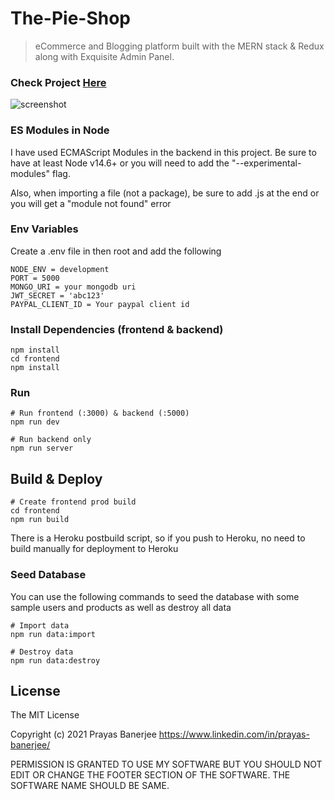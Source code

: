 # The-Pie-Shop

> eCommerce and Blogging platform built with the MERN stack & Redux along with Exquisite Admin Panel.

### Check Project [Here](https://the-pie-shop.herokuapp.com/)

![screenshot](https://github.com/banerjeePrayas/The-Pie-Shop/blob/main/uploads/Screenshot%20(155).png?raw=true)

### ES Modules in Node

I have used ECMAScript Modules in the backend in this project. Be sure to have at least Node v14.6+ or you will need to add the "--experimental-modules" flag.

Also, when importing a file (not a package), be sure to add .js at the end or you will get a "module not found" error

### Env Variables

Create a .env file in then root and add the following

```
NODE_ENV = development
PORT = 5000
MONGO_URI = your mongodb uri
JWT_SECRET = 'abc123'
PAYPAL_CLIENT_ID = Your paypal client id
```

### Install Dependencies (frontend & backend)

```
npm install
cd frontend
npm install
```

### Run

```
# Run frontend (:3000) & backend (:5000)
npm run dev

# Run backend only
npm run server
```

## Build & Deploy

```
# Create frontend prod build
cd frontend
npm run build
```

There is a Heroku postbuild script, so if you push to Heroku, no need to build manually for deployment to Heroku

### Seed Database

You can use the following commands to seed the database with some sample users and products as well as destroy all data

```
# Import data
npm run data:import

# Destroy data
npm run data:destroy
```

## License

The MIT License

Copyright (c) 2021 Prayas Banerjee https://www.linkedin.com/in/prayas-banerjee/

PERMISSION IS GRANTED TO USE MY SOFTWARE BUT YOU SHOULD NOT EDIT OR CHANGE THE FOOTER
SECTION OF THE SOFTWARE. THE SOFTWARE NAME SHOULD BE SAME.
